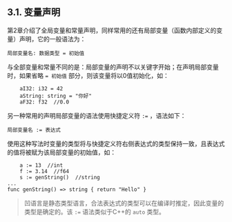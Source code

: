 ## 3.1. 变量声明

第2章介绍了全局变量和常量声明，同样常用的还有局部变量（函数内部定义的变量）声明，它的一般语法为：

```wa
局部变量名: 数据类型 = 初始值
```

与全部变量和常量不同的是：局部变量的声明不以关键字开始；在声明局部变量时，如果省略 `= 初始值` 部分，则该变量将以0值初始化，如：

```wa
    aI32: i32 = 42
    aString: string = "你好"
    aF32: f32  //0.0
```

另一种常用的声明局部变量的语法使用快捷定义符 `:=` ，语法如下：

```wa
局部变量名 := 表达式
```

使用这种写法时变量的类型将与快捷定义符右侧表达式的类型保持一致，且表达式的值将被赋为该局部变量的初始值，如：

```wa
    a := 13  //int
    f := 3.14  //f64
    s := genString()  //string
...
func genString() => string { return "Hello" }
```

> 凹语言是静态类型语言，合法表达式的类型可以在编译时推定，因此变量的类型是确定的。该 `:=` 语法类似于C++的 `auto` 类型。